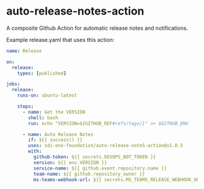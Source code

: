 # auto-release-notes-action
A composite Github Action for automatic release notes and notifications.

Example release.yaml that uses this action:

```yaml
name: Release

on:
  release:
    types: [published]

jobs:
  release:
    runs-on: ubuntu-latest

    steps:
      - name: Get the VERSION
        shell: bash
        run: echo "VERSION=${GITHUB_REF#refs/tags/}" >> $GITHUB_ENV

      - name: Auto Release Notes
        if: ${{ success() }}
        uses: sdi-one-foundation/auto-release-noteS-action@v1.0.5
        with:
          github-token: ${{ secrets.DEVOPS_BOT_TOKEN }}
          version: ${{ env.VERSION }}
          service-name: ${{ github.event.repository.name }}
          team-name: ${{ github.repository_owner }}
          ms-teams-webhook-url: ${{ secrets.MS_TEAMS_RELEASE_WEBHOOK_URL }}
```

